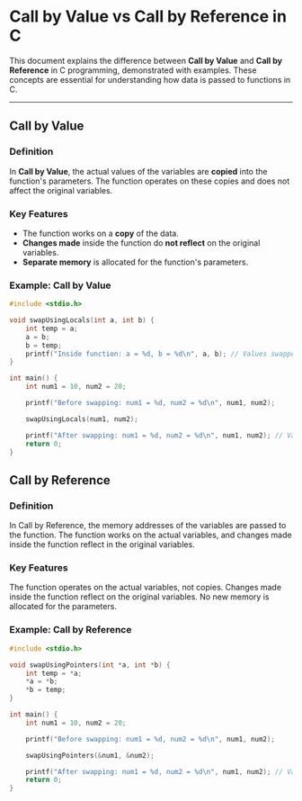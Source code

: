 # Call by Value vs Call by Reference in C

This document explains the difference between **Call by Value** and **Call by Reference** in C programming, demonstrated with examples. These concepts are essential for understanding how data is passed to functions in C.

---

## Call by Value

### Definition

In **Call by Value**, the actual values of the variables are **copied** into the function's parameters. The function operates on these copies and does not affect the original variables.

### Key Features

- The function works on a **copy** of the data.
- **Changes made** inside the function do **not reflect** on the original variables.
- **Separate memory** is allocated for the function's parameters.

### Example: Call by Value

```c
#include <stdio.h>

void swapUsingLocals(int a, int b) {
    int temp = a;
    a = b;
    b = temp;
    printf("Inside function: a = %d, b = %d\n", a, b); // Values swapped within function
}

int main() {
    int num1 = 10, num2 = 20;

    printf("Before swapping: num1 = %d, num2 = %d\n", num1, num2);

    swapUsingLocals(num1, num2);

    printf("After swapping: num1 = %d, num2 = %d\n", num1, num2); // Values remain unchanged
    return 0;
}
```
## Call by Reference
### Definition
In Call by Reference, the memory addresses of the variables are passed to the function. The function works on the actual variables, and changes made inside the function reflect in the original variables.

### Key Features
The function operates on the actual variables, not copies.
Changes made inside the function reflect on the original variables.
No new memory is allocated for the parameters.
### Example: Call by Reference


```c
#include <stdio.h>

void swapUsingPointers(int *a, int *b) {
    int temp = *a;
    *a = *b;
    *b = temp;
}

int main() {
    int num1 = 10, num2 = 20;

    printf("Before swapping: num1 = %d, num2 = %d\n", num1, num2);

    swapUsingPointers(&num1, &num2);

    printf("After swapping: num1 = %d, num2 = %d\n", num1, num2); // Values swapped
    return 0;
}
```